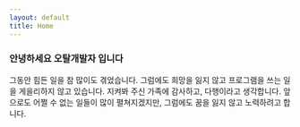 ```yaml
---
layout: default
title: Home
---
```


### 안녕하세요 오탈개발자 입니다

그동안 힘든 일을 참 많이도 겪었습니다. 그럼에도 희망을 잃지 않고 프로그램을 쓰는 일을 게을리하지 않고 있습니다. 지켜봐 주신 가족에 감사하고, 다행이라고 생각합니다. 앞으로도 어쩔 수 없는 일들이 많이 펼쳐지겠지만, 그럼에도 꿈을 잃지 않고 노력하려고 합니다.
